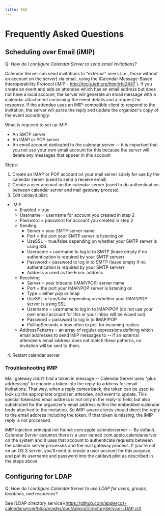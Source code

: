 ```yaml
---
title: FAQ
---
```


Frequently Asked Questions
==========================

## Scheduling over Email (iMIP)

Q: _How do I configure Calendar Server to send email invitations?_

Calendar Server can send invitations to "external" users (i.e., those without an account on the server) via email, using the iCalendar Message-Based Interoperability Protocol (iMIP - ​http://tools.ietf.org/html/rfc2447 ). If you create an event and add an attendee which has an email address but does not have a local account, the server will generate an email message with a icalendar attachment containing the event details and a request for response. If the attendee uses an iMIP-compatible client to respond to the invitation, the server will parse the reply and update the organizer's copy of the event accordingly.

What is required to set up iMIP:

* An SMTP server
* An IMAP or POP server
* An email account dedicated to the calendar server -- it is important that you not use your own email account for this because the server will delete any messages that appear in this account

Steps:
1. Create an IMAP or POP account on your mail server solely for use by the calendar server (used to send a receive email)
2. Create a user account on the calendar server (used to do authentication between calendar server and mail gateway process)
3. Edit caldavd.plist:
  * iMIP
    * Enabled = true
    * Username = username for account you created in step 2
    * Password = password for account you created in step 2
    * Sending
      * Server = your SMTP server name
      * Port = the port your SMTP server is listening on
      * UseSSL = true/false depending on whether your SMTP server is using SSL
      * Username = username to log in to SMTP (leave empty if no authentication is required by your SMTP server)
      * Password = password to log in to SMTP (leave empty if no authentication is required by your SMTP server)
      * Address = used as the From: address
    * Receiving
      * Server = your inbound (IMAP/POP) server name
      * Port = the port your IMAP/POP server is listening on
      * Type = either pop or imap
      * UseSSL = true/false depending on whether your IMAP/POP server is using SSL
      * Username = username to log in to IMAP/POP (do not use your own email account for this or your inbox will be wiped out)
      * Password = password to log in to IMAP/POP
      * PollingSeconds = how often to poll for incoming replies
    * AddressPatterns = an array of regular expressions defining which email addresses to send iMIP messages to -- if an external attendee's email address does not match these patterns, no invitation will be sent to them.
4. Restart calendar server

### Troubleshooting iMIP

Mail gateway didn't find a token in message -- Calendar Server uses "plus addressing" to encode a token into the reply-to address for email invitations. That way, when a reply comes back, the token can be used to look up the appropriate organizer, attendee, and event to update. This special tokenized email address is not only in the reply-to field, but also substituted for the organizer's email address within the embedded icalendar body attached to the invitation. So iMIP-aware clients should direct the reply to the email address including the token. If that token is missing, the iMIP reply is not processed.

iMIP injection principal not found: com.apple.calendarserver -- By default, Calendar Server assumes there is a user named com.apple.calendarserver on the system and it uses that account to authenticate requests between the calendar server processes and the mail gateway process. If you're not on an OS X server, you'll need to create a user account for this purpose, and put its username and password into the caldavd.plist as described in the steps above.

## Configuring for LDAP

Q: _How do I configure Calendar Server to use LDAP for users, groups, locations, and resources?_

See [LDAP directory service}(https://github.com/apple/ccs-calendarserver/blob/master/doc/Admin/DirectoryService-LDAP.rst)
